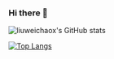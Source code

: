 ### Hi there 👋
![liuweichaox's GitHub stats](https://github-readme-stats.vercel.app/api?username=liuweichaox&show_icons=true&theme=dark&count_private=true&include_all_commits=true)

[![Top Langs](https://github-readme-stats.vercel.app/api/top-langs/?username=liuweichaox)](https://github.com/liuweichaox/liuweichaox)
